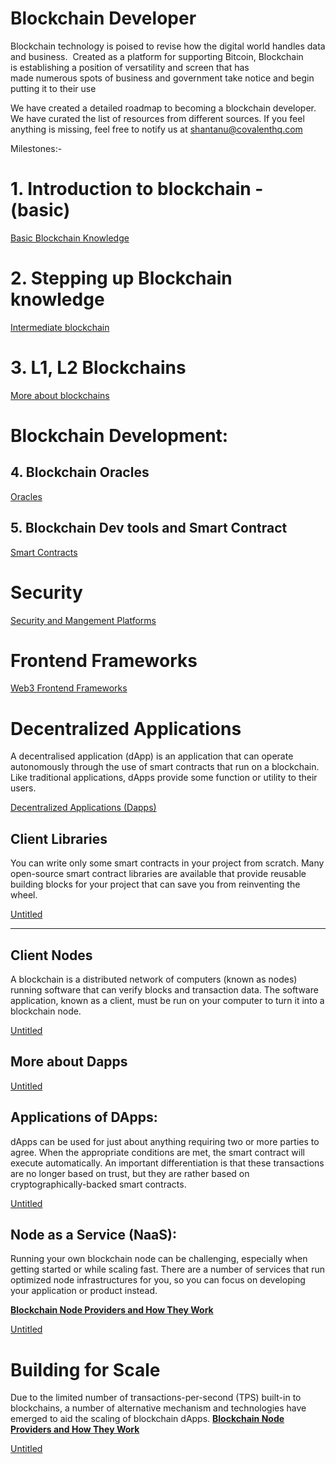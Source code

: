 # Blockchain Developer

Blockchain technology is poised to revise how the digital world handles data and business.  Created as a platform for supporting Bitcoin, Blockchain is establishing a position of versatility and screen that has made numerous spots of business and government take notice and begin putting it to their use

We have created a detailed roadmap to becoming a blockchain developer. We have curated the list of resources from different sources. If you feel anything is missing, feel free to notify us at shantanu@covalenthq.com 

Milestones:-

# 1. Introduction to blockchain - (basic)

[Basic Blockchain Knowledge](https://www.notion.so/909c881153ab470790bd0825bd372114)

# 2. Stepping up Blockchain knowledge

[Intermediate blockchain ](https://www.notion.so/fc6ac9774d894871a10c04de4fd57ff6)

# 3. L1, L2 Blockchains

[More about blockchains](https://www.notion.so/792103b31d6a4a6796d0895a2dd300e4)

# Blockchain Development:

## 4. Blockchain Oracles

[Oracles](https://www.notion.so/376792112a854a8ab788db21d29dea7b)

## 5. Blockchain Dev tools and Smart Contract

[Smart Contracts](https://www.notion.so/a16b276006b1483c9c47865903b9b48e)

# Security

[Security and Mangement Platforms](https://www.notion.so/b91e4fd7f700470ba3cbd18b70d227ed)

# ****Frontend Frameworks****

[Web3 Frontend Frameworks](https://www.notion.so/3e0feba25d4e479d831344ca370b2f6d)

# Decentralized Applications

A decentralised application (dApp) is an application that can operate autonomously through the use of smart contracts that run on a blockchain. Like traditional applications, dApps provide some function or utility to their users.

[Decentralized Applications (Dapps)](https://www.notion.so/804bdada43b349ea936c0e5a2b839c46)

## Client Libraries

You can write only some smart contracts in your project from scratch. Many open-source smart contract libraries are available that provide reusable building blocks for your project that can save you from reinventing the wheel.

[Untitled](https://www.notion.so/28bf763b07dc4e63a7c0cb3634ff7bde)

---

## Client Nodes

A blockchain is a distributed network of computers (known as nodes) running software that can verify blocks and transaction data. The software application, known as a client, must be run on your computer to turn it into a blockchain node.

[Untitled](https://www.notion.so/2705de5283d3440ebafac16762f78e8e)

## More about Dapps

[Untitled](https://www.notion.so/144c76edadcc454bbdfb2062c08f28f8)

## Applications of DApps:

dApps can be used for just about anything requiring two or more parties to agree. When the appropriate conditions are met, the smart contract will execute automatically. An important differentiation is that these transactions are no longer based on trust, but they are rather based on cryptographically-backed smart contracts.

[Untitled](https://www.notion.so/625d94f9d30544e4962022e69fcf900d)

## ****Node as a Service (NaaS):****

Running your own blockchain node can be challenging, especially when getting started or while scaling fast. There are a number of services that run optimized node infrastructures for you, so you can focus on developing your application or product instead.

**[Blockchain Node Providers and How They Work](https://www.infoq.com/articles/blockchain-as-a-service-get-block/)**

[Untitled](https://www.notion.so/79896ad4116a4ab196be67a4b0ef0c7a)

# ****Building for Scale****

Due to the limited number of transactions-per-second (TPS) built-in to blockchains, a number of alternative mechanism and technologies have emerged to aid the scaling of blockchain dApps.
**[Blockchain Node Providers and How They Work](https://www.infoq.com/articles/blockchain-as-a-service-get-block/)**

[Untitled](https://www.notion.so/9e006d05a5274a0698b0edd6228241fa)
